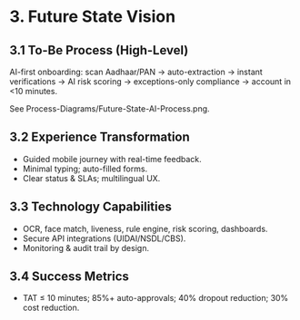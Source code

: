 # 3. Future State Vision

## 3.1 To-Be Process (High-Level)
AI-first onboarding: scan Aadhaar/PAN → auto-extraction → instant verifications → AI risk scoring → exceptions-only compliance → account in <10 minutes.

See Process-Diagrams/Future-State-AI-Process.png.

## 3.2 Experience Transformation
- Guided mobile journey with real-time feedback.  
- Minimal typing; auto-filled forms.  
- Clear status & SLAs; multilingual UX.

## 3.3 Technology Capabilities
- OCR, face match, liveness, rule engine, risk scoring, dashboards.  
- Secure API integrations (UIDAI/NSDL/CBS).  
- Monitoring & audit trail by design.

## 3.4 Success Metrics
- TAT ≤ 10 minutes; 85%+ auto-approvals; 40% dropout reduction; 30% cost reduction.

